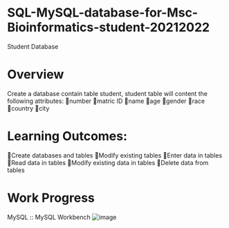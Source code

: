 # SQL-MySQL-database-for-Msc-Bioinformatics-student-20212022

Student Database

# Overview
Create a database contain table student, student table will content the following attributes:
🔸number
🔸matric ID
🔸name
🔸age 
🔸gender
🔸race
🔸country
🔸city

# Learning Outcomes:
🔸Create databases and tables
🔸Modify existing tables 
🔸Enter data in tables
🔸Read data in tables
🔸Modify existing data in tables
🔸Delete data from tables

# Work Progress
MySQL :: MySQL Workbench
![image](https://user-images.githubusercontent.com/127811480/232024253-26b99306-0d0e-4a21-815a-f311ab362f3f.png)
